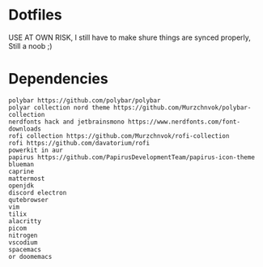 # Dotfiles
USE AT OWN RISK, I still have to make shure things are synced properly, Still a noob ;)
# Dependencies
	polybar https://github.com/polybar/polybar
	polyar collection nord theme https://github.com/Murzchnvok/polybar-collection
	nerdfonts hack and jetbrainsmono https://www.nerdfonts.com/font-downloads
	rofi collection https://github.com/Murzchnvok/rofi-collection
	rofi https://github.com/davatorium/rofi
	powerkit in aur
	papirus https://github.com/PapirusDevelopmentTeam/papirus-icon-theme	
	blueman
	caprine
	mattermost
	openjdk
	discord electron
	qutebrowser
	vim
	tilix
	alacritty
	picom
	nitrogen
	vscodium
	spacemacs
	or doomemacs
